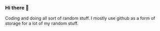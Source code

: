 ### Hi there 👋

Coding and doing all sort of random stuff. I mostly use github as a form of storage for a lot of my random stuff. 
